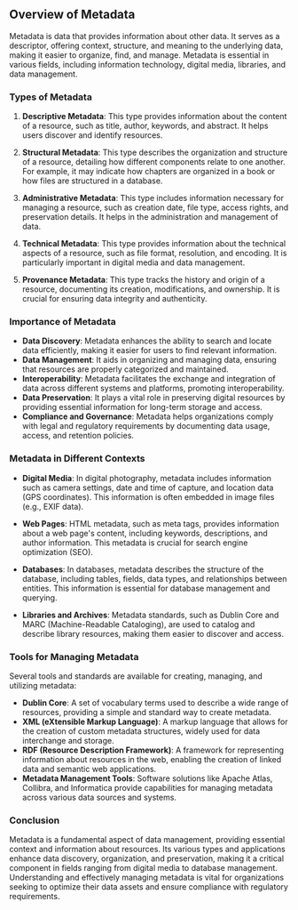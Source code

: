 ## Overview of Metadata

Metadata is data that provides information about other data. It serves as a descriptor, offering context, structure, and meaning to the underlying data, making it easier to organize, find, and manage. Metadata is essential in various fields, including information technology, digital media, libraries, and data management.

### Types of Metadata

1. **Descriptive Metadata**: This type provides information about the content of a resource, such as title, author, keywords, and abstract. It helps users discover and identify resources.
   
2. **Structural Metadata**: This type describes the organization and structure of a resource, detailing how different components relate to one another. For example, it may indicate how chapters are organized in a book or how files are structured in a database.

3. **Administrative Metadata**: This type includes information necessary for managing a resource, such as creation date, file type, access rights, and preservation details. It helps in the administration and management of data.

4. **Technical Metadata**: This type provides information about the technical aspects of a resource, such as file format, resolution, and encoding. It is particularly important in digital media and data management.

5. **Provenance Metadata**: This type tracks the history and origin of a resource, documenting its creation, modifications, and ownership. It is crucial for ensuring data integrity and authenticity.

### Importance of Metadata

- **Data Discovery**: Metadata enhances the ability to search and locate data efficiently, making it easier for users to find relevant information.
- **Data Management**: It aids in organizing and managing data, ensuring that resources are properly categorized and maintained.
- **Interoperability**: Metadata facilitates the exchange and integration of data across different systems and platforms, promoting interoperability.
- **Data Preservation**: It plays a vital role in preserving digital resources by providing essential information for long-term storage and access.
- **Compliance and Governance**: Metadata helps organizations comply with legal and regulatory requirements by documenting data usage, access, and retention policies.

### Metadata in Different Contexts

- **Digital Media**: In digital photography, metadata includes information such as camera settings, date and time of capture, and location data (GPS coordinates). This information is often embedded in image files (e.g., EXIF data).
  
- **Web Pages**: HTML metadata, such as meta tags, provides information about a web page's content, including keywords, descriptions, and author information. This metadata is crucial for search engine optimization (SEO).

- **Databases**: In databases, metadata describes the structure of the database, including tables, fields, data types, and relationships between entities. This information is essential for database management and querying.

- **Libraries and Archives**: Metadata standards, such as Dublin Core and MARC (Machine-Readable Cataloging), are used to catalog and describe library resources, making them easier to discover and access.

### Tools for Managing Metadata

Several tools and standards are available for creating, managing, and utilizing metadata:

- **Dublin Core**: A set of vocabulary terms used to describe a wide range of resources, providing a simple and standard way to create metadata.
- **XML (eXtensible Markup Language)**: A markup language that allows for the creation of custom metadata structures, widely used for data interchange and storage.
- **RDF (Resource Description Framework)**: A framework for representing information about resources in the web, enabling the creation of linked data and semantic web applications.
- **Metadata Management Tools**: Software solutions like Apache Atlas, Collibra, and Informatica provide capabilities for managing metadata across various data sources and systems.

### Conclusion

Metadata is a fundamental aspect of data management, providing essential context and information about resources. Its various types and applications enhance data discovery, organization, and preservation, making it a critical component in fields ranging from digital media to database management. Understanding and effectively managing metadata is vital for organizations seeking to optimize their data assets and ensure compliance with regulatory requirements.